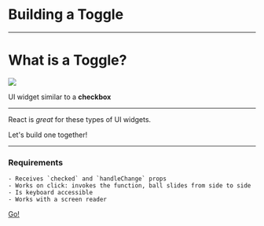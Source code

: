 # Building a Toggle

---

# What is a Toggle?

<img src="./assets/md-toggle.gif" />

UI widget similar to a **checkbox**

---

React is _great_ for these types of UI widgets.

Let's build one together!

---

### Requirements

```
- Receives `checked` and `handleChange` props
- Works on click: invokes the function, ball slides from side to side
- Is keyboard accessible
- Works with a screen reader
```

[Go!](https://codesandbox.io/s/toggle-activity-oyg83)
